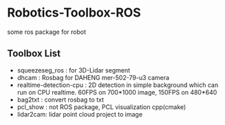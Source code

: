 # Robotics-Toolbox-ROS

some ros package for robot

## Toolbox List

- squeezeseg_ros : for 3D-Lidar segment
-  dhcam : Rosbag for DAHENG mer-502-79-u3 camera
- realtime-detection-cpu : 2D detection in simple background which can run on CPU realtime. 60FPS on 700\*1000 image, 150FPS on  480\*640
- bag2txt : convert rosbag to txt
- pcl_show : not ROS package, PCL visualization cpp(cmake)
- lidar2cam: lidar point cloud project to image

